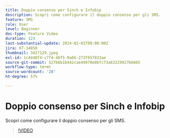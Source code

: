 ```yaml
---
title: Doppio consenso per Sinch e Infobip
description: Scopri come configurare il doppio consenso per gli SMS.
feature: SMS
role: User
level: Beginner
doc-type: Feature Video
duration: 123
last-substantial-update: 2024-02-01T00:00:00Z
jira: KT-14850
thumbnail: 3427129.jpeg
exl-id: 1c4440f4-c7f4-46f5-9a66-273f657833ae
source-git-commit: 527b6b1b442cae49970e8bfc73a63229927b6665
workflow-type: tm+mt
source-wordcount: '28'
ht-degree: 57%

---
```


# Doppio consenso per Sinch e Infobip

Scopri come configurare il doppio consenso per gli SMS.

>[!VIDEO](https://video.tv.adobe.com/v/3427129/?learn=on)
